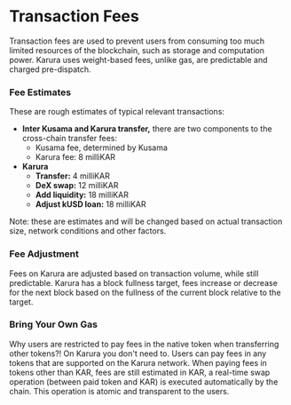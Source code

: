 # Transaction Fees

Transaction fees are used to prevent users from consuming too much limited resources of the blockchain, such as storage and computation power. Karura uses weight-based fees, unlike gas, are predictable and charged pre-dispatch. 

### Fee Estimates

These are rough estimates of typical relevant transactions:

* **Inter Kusama and Karura transfer,** there are two components to the cross-chain transfer fees:
  * Kusama fee, determined by Kusama
  * Karura fee: 8 milliKAR
* **Karura** 
  * **Transfer:** 4 milliKAR
  * **DeX swap:** 12 milliKAR
  * **Add liquidity:** 18 milliKAR
  * **Adjust kUSD loan:** 18 milliKAR

Note: these are estimates and will be changed based on actual transaction size, network conditions and other factors.

### Fee Adjustment <a id="fee-adjustment"></a>

Fees on Karura are adjusted based on transaction volume, while still predictable. Karura has a block fullness target, fees increase or decrease for the next block based on the fullness of the current block relative to the target. 

### Bring Your Own Gas

Why users are restricted to pay fees in the native token when transferring other tokens?! On Karura you don't need to. Users can pay fees in any tokens that are supported on the Karura network. When paying fees in tokens other than KAR, fees are still estimated in KAR, a real-time swap operation \(between paid token and KAR\) is executed automatically by the chain. This operation is atomic and transparent to the users. 

